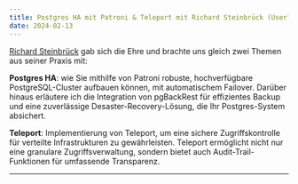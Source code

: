 ```yaml
---
title: Postgres HA mit Patroni & Teleport mit Richard Steinbrück (Userlike)
date: 2024-02-13
---
```


[Richard Steinbrück](https://github.com/steinbrueckri) gab sich die Ehre und brachte uns gleich zwei Themen aus seiner Praxis mit:

**Postgres HA**: wie Sie mithilfe von Patroni robuste, hochverfügbare PostgreSQL-Cluster aufbauen können, mit automatischem Failover. Darüber hinaus erläutere ich die Integration von pgBackRest für effizientes Backup und eine zuverlässige Desaster-Recovery-Lösung, die Ihr Postgres-System absichert.

**Teleport**: Implementierung von Teleport, um eine sichere Zugriffskontrolle für verteilte Infrastrukturen zu gewährleisten. Teleport ermöglicht nicht nur eine granulare Zugriffsverwaltung, sondern bietet auch Audit-Trail-Funktionen für umfassende Transparenz.


---
